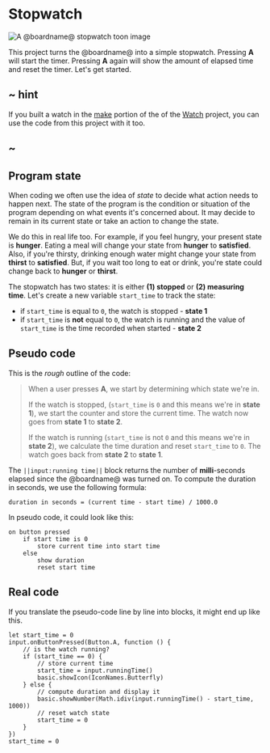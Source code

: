 # Stopwatch

![A @boardname@ stopwatch toon image](/static/mb/projects/stopwatch.png)

This project turns the @boardname@ into a simple stopwatch. Pressing **A** will start the timer. Pressing **A** again will show the amount of elapsed time and reset the timer. Let's get started.

## ~ hint

If you built a watch in the [make](/projects/watch/make) portion of the of the [Watch](/projects/watch) project, you can use the code from this project with it too.

## ~

## Program state

When coding we often use the idea of *state* to decide what action needs to happen next. The state of the program is the condition or situation of the program depending on what events it's concerned about. It may decide to remain in its current state or take an action to change the state.

We do this in real life too. For example, if you feel hungry, your present state is **hunger**. Eating a meal will change your state from **hunger** to **satisfied**. Also, if you're thirsty, drinking enough water might change your state from **thirst** to **satisfied**. But, if you wait too long to eat or drink, you're state could change back to **hunger** or **thirst**.

The stopwatch has two states: it is either **(1) stopped** or **(2) measuring time**. Let's create a new variable `start_time` to track the state:

* if `start_time` is equal to `0`, the watch is stopped - **state 1**
* if `start_time` is **not** equal to `0`, the watch is running and the value of `start_time` is the time recorded when started - **state 2**

## Pseudo code

This is the *rough* outline of the code:

> When a user presses **A**, we start by determining which state we're in.
> 
> If the watch is stopped, (`start_time` is `0` and this means we're in **state 1**), we start the counter and store the current time. The watch now goes from **state 1** to **state 2**.
> 
> If the watch is running (`start_time` is not `0` and this means we're in **state 2**), we calculate the time duration and reset `start_time` to `0`. The watch goes back from **state 2** to **state 1**.

The `||input:running time||` block returns the number of **milli**-seconds elapsed since the @boardname@ was turned on. To compute the duration in seconds, we use the following formula:

    duration in seconds = (current time - start time) / 1000.0
    

In pseudo code, it could look like this:

    on button pressed
        if start time is 0
            store current time into start time      
        else
            show duration
            reset start time
    

## Real code

If you translate the pseudo-code line by line into blocks, it might end up like this.

```blocks
let start_time = 0
input.onButtonPressed(Button.A, function () {
    // is the watch running?
    if (start_time == 0) {
        // store current time
        start_time = input.runningTime()
        basic.showIcon(IconNames.Butterfly)
    } else {
        // compute duration and display it
        basic.showNumber(Math.idiv(input.runningTime() - start_time, 1000))
        // reset watch state
        start_time = 0
    }
})
start_time = 0
```
